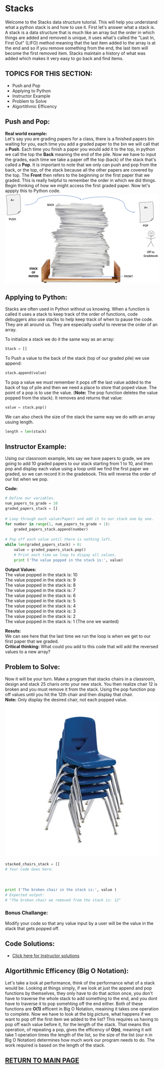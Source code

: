 # Stacks

Welcome to the Stacks data structure tutorial. This will help you understand what a python stack is and how to use it. 
First let's answer what a stack is. A stack is a data structure that is much like an array but the order in which things are added and removed is unique, it uses what's called the "Last In, First Out" (LIFO) method meaning that the last item added to the array is at the end and so if you remove something from the end, the last item will become the first removed item. Stacks maintain a history of what was added which makes it very easy to go back and find items.
## TOPICS FOR THIS SECTION:  
* Push and Pop
* Applying to Python 
* Instructor Example
* Problem to Solve
* Algortithmic Efficency

## **Push and Pop:** 
**Real world example:**  
Let's say you are grading papers for a class, there is a finished papers bin waiting for you, each time you add a graded paper to the bin we will call that a **Push**. Each time you finish a paper you would add it to the top, in python we call the top the **Back** meaning the end of the pile. Now we have to input the grades, each time we take a paper off the top (back) of the stack that's called a **Pop**. It is important to note that we only can push and pop from the back, or the top, of the stack because all the other papers are covered by the top. The **Front** then refers to the beginning or the first paper that we graded. This is really helpful to remember the order in which we did things. Begin thinking of how we might access the first graded paper. Now let's appply this to Python code.
![Paper stack](paper_stack2.png)

## **Applying to Python:** 
Stacks are often used in Python without us knowing. When a function is called it uses a stack to keep track of the order of functions, code debuggers also use stacks to help keep track of when to pause the code. They are all around us. They are especially useful to reverse the order of an array. 

To initialize a stack we do it the same way as an array:
```python
Stack = []
```
To Push a value to the back of the stack (top of our graded pile) we use append:
```python
stack.append(value)
```  
To pop a value we must remember it pops off the last value added to the back of top of pile and then we need a place to store that poped vlaue. The point of a pop is to use the value. (**Note:** The pop function deletes the value popped from the stack). It removes and returns that value: 
```python
value = stack.pop()
``` 
We can also check the size of the stack the same way we do with an array usuing length.
```python
length = len(stack)
``` 

## **Instructor Example:** 
Using our classroom example, lets say we have papers to grade, we are going to add 10 graded papers to our stack starting from 1 to 10, and then pop and display each value using a loop until we find the first paper we graded, so we can record it in the gradebook. This will reverse the order of our list when we pop. 

**Code:**
```python
# Define our variables.
num_papers_to_grade = 10
graded_papers_stack = []

# Loop through each value(Paper) and add it to our stack one by one.
for number in range(1, num_papers_to_grade + 1):
    graded_papers_stack.append(number)

# Pop off each value until there is nothing left.
while len(graded_papers_stack) > 0:
    value = graded_papers_stack.pop()
    # Print each time we loop to dispay all values.
    print ('The value popped in the stack is:', value)
``` 
**Output Values:**  
The value popped in the stack is: 10  
The value popped in the stack is: 9  
The value popped in the stack is: 8  
The value popped in the stack is: 7  
The value popped in the stack is: 6  
The value popped in the stack is: 5  
The value popped in the stack is: 4  
The value popped in the stack is: 3  
The value popped in the stack is: 2  
The value popped in the stack is: 1 (The one we wanted)

**Resuts:**  
We can see here that the last time we run the loop is when we get to our first paper that we graded.   
**Critical thinking:** What could you add to this code that will add the reversed values to a new array?

## **Problem to Solve:** 
Now it will be your turn. Make a program that stacks chairs in a classroom, design and stack 25 charis onto your new stack. You then realize chair 12 is broken and you must remove it from the stack. Using the pop function pop off values until you hit the 12th chair and then display that chair.   
**Note:** Only display the desired chair, not each popped value.
![chair stack](Chairs.jpg)

```python
stacked_chairs_stack = []
# Your Code Goes here:



print ('The broken chair in the stack is:', value )
# Expected output: 
# "The broken chair we removed from the stack is: 12"
``` 
### Bonus Challange: 
Modify your code so that any value input by a user will be the value in the stack that gets popped off. 

## Code Solutions:
* [Click here for Instructor solutions](Stacks_Problems_Solved.py)

## **Algortithmic Efficency (Big O Notation):** 
Let's take a look at performance, think of the performance what of a stack would be. Looking at things simply, if we look at just the append and pop functions by themselves, they only have to do that action once, you don't have to traverse the whole stack to add something to the end, and you dont have to traverse it to pop somehting off the end either. Both of these functions are **O(1)** efficent in Big O Notation, meaining it takes one operation to complete. Now we have to look at the big picture, what happens if we want to pop off the first item we added to the list? This requires us having to pop off each value before it, for the length of the stack. That means this operation, of repeating a pop, gives the efficency of **O(n)**, meaning it will take 1 operation times the length of the list, so the size of the list (our n in Big O Notation) determines how much work our program needs to do. The work required is based on the length of the stack. 

## [RETURN TO MAIN PAGE](0-Welcome.md)